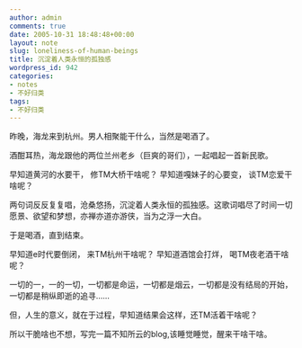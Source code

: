 ```yaml
---
author: admin
comments: true
date: 2005-10-31 18:48:48+00:00
layout: note
slug: loneliness-of-human-beings
title: 沉淀着人类永恒的孤独感
wordpress_id: 942
categories:
- notes
- 不好归类
tags:
- 不好归类
---
```


昨晚，海龙来到杭州。男人相聚能干什么，当然是喝酒了。

酒酣耳热，海龙跟他的两位兰州老乡（巨爽的哥们），一起唱起一首新民歌。

早知道黄河的水要干，
修TM大桥干啥呢？
早知道嘎妹子的心要变，
谈TM恋爱干啥呢？

两句词反反复复唱，沧桑悠扬，沉淀着人类永恒的孤独感。这歌词唱尽了时间一切愿景、欲望和梦想，亦禅亦道亦游侠，当为之浮一大白。

于是喝酒，直到结束。

早知道e时代要倒闭，
来TM杭州干啥呢？
早知道酒馆会打烊，
喝TM夜老酒干啥呢？

一切的一，一的一切，一切都是命运，一切都是烟云，一切都是没有结局的开始，一切都是稍纵即逝的追寻……

但，人生的意义，就在于过程，早知道结果会这样，还TM活着干啥呢？

所以干脆啥也不想，写完一篇不知所云的blog,该睡觉睡觉，醒来干啥干啥。
